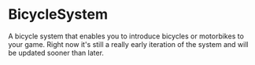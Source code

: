 # BicycleSystem
A bicycle system that enables you to introduce bicycles or motorbikes to your game. Right now it's still a really early iteration of the system and will be updated sooner than later. 
